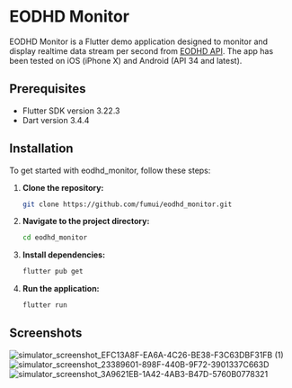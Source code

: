 # EODHD Monitor

EODHD Monitor is a Flutter demo application designed to monitor and display realtime data stream per second from [EODHD API](https://eodhd.com/financial-apis/new-real-time-data-api-websockets). The app has been tested on iOS (iPhone X) and Android (API 34 and latest).

## Prerequisites
 - Flutter SDK version 3.22.3
 - Dart version 3.4.4

## Installation

To get started with eodhd_monitor, follow these steps:

1. **Clone the repository:**
    ```sh
    git clone https://github.com/fumui/eodhd_monitor.git
    ```
2. **Navigate to the project directory:**
    ```sh
    cd eodhd_monitor
    ```
3. **Install dependencies:**
    ```sh
    flutter pub get
    ```
4. **Run the application:**
    ```sh
    flutter run
    ```

## Screenshots
![simulator_screenshot_EFC13A8F-EA6A-4C26-BE38-F3C63DBF31FB (1)](https://github.com/user-attachments/assets/9255884a-c219-42fb-b59d-16acfa33797f)
![simulator_screenshot_23389601-898F-440B-9F72-3901337C663D](https://github.com/user-attachments/assets/aa161602-10d8-47f7-8709-982a719e1bea)
![simulator_screenshot_3A9621EB-1A42-4AB3-B47D-5760B0778321](https://github.com/user-attachments/assets/d02d5d49-2ba6-412b-841f-9a468927f749)
